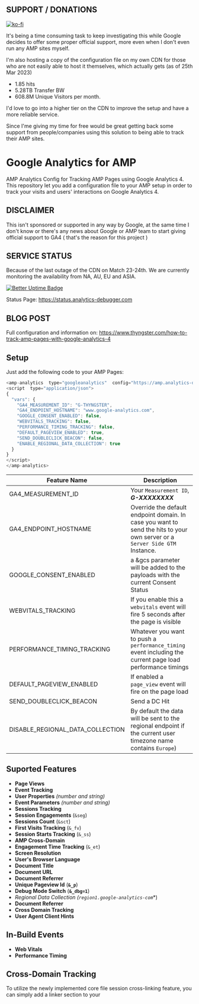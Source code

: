 ## SUPPORT / DONATIONS

[![ko-fi](https://ko-fi.com/img/githubbutton_sm.svg)](https://ko-fi.com/Q5Q225ZVD)

It's being a time consuming task to keep investigating this while Google decides to offer some proper official support,
more even when I don't even run any AMP sites myself. 

I'm also hosting a copy of the configuration file on my own CDN for those who are not easily able to host it themselves, which actually gets (as of 25th Mar 2023)

- 1.85 hits
- 5.28TB Transfer BW
- 608.8M Unique Visitors per month.
 
I'd love to go into a higher tier on the CDN to improve the setup and have a more reliable service. 

Since I'me giving my time for free would be great getting back some support from people/companies using this solution to being able to track their AMP sites.  

# Google Analytics for AMP
AMP Analytics Config for Tracking AMP Pages using Google Analytics 4. This repository let you add a configuration file to your AMP setup in order to track your visits and users' interactions on Google Analytics 4.

## DISCLAIMER
This isn't sponsored or supported in any way by Google, at the same time I don't know or there's any news about Google or AMP team to start giving official support to GA4 ( that's the reason for this project )

## SERVICE STATUS
Because of the last outage of the CDN on Match 23-24th. We are currently monitoring the availability from NA, AU, EU and ASIA. 

[![Better Uptime Badge](https://betteruptime.com/status-badges/v1/monitor/nz4k.svg)](https://betteruptime.com/?utm_source=status_badge)

Status Page: https://status.analytics-debugger.com

## BLOG POST 

Full configuration and information on:
https://www.thyngster.com/how-to-track-amp-pages-with-google-analytics-4
 
## Setup
Just add the following code to your AMP Pages:


```javascript
<amp-analytics  type="googleanalytics"  config="https://amp.analytics-debugger.com/ga4.json"  data-credentials="include">
<script  type="application/json">
{
  "vars": {
    "GA4_MEASUREMENT_ID": "G-THYNGSTER",
    "GA4_ENDPOINT_HOSTNAME": "www.google-analytics.com",
    "GOOGLE_CONSENT_ENABLED": false,
    "WEBVITALS_TRACKING": false,
    "PERFORMANCE_TIMING_TRACKING": false,
    "DEFAULT_PAGEVIEW_ENABLED": true,
    "SEND_DOUBLECLICK_BEACON": false,
    "ENABLE_REGIONAL_DATA_COLLECTION": true
  }
}
</script>
</amp-analytics>

```
 

|Feature Name|Description|
|--|--|
|GA4_MEASUREMENT_ID|Your `Measurement ID`, _**G-XXXXXXXX**_|
|GA4_ENDPOINT_HOSTNAME|Override the default endpoint domain. In case you want to send the hits to your own server or a `Server Side GTM` Instance.|
|GOOGLE_CONSENT_ENABLED|a &gcs parameter will be added to the payloads with the current Consent Status|
|WEBVITALS_TRACKING|If you enable this a `webvitals` event will fire 5 seconds after the page is visible|
|PERFORMANCE_TIMING_TRACKING|Whatever you want to push a `performance_timing` event including the current page load performance timings|
|DEFAULT_PAGEVIEW_ENABLED|If enabled a `page_view` event will fire on the page load|
|SEND_DOUBLECLICK_BEACON|Send a DC Hit|
|DISABLE_REGIONAL_DATA_COLLECTION|By default the data will be sent to the regional endpoint if the current user timezone name contains `Europe`)|  

## Suported Features

-  **Page Views**
-  **Event Tracking**
-  **User Properties**  _(number and string)_
-  **Event Parameters**  _(number and string)_
-  **Sessions Tracking**
-  **Session Engagements** (`&seg`)
-  **Sessions Count** (`&sct`)
-  **First Visits Tracking** (`&_fv`)
-  **Session Starts Tracking** (`&_ss`)
-  **AMP Cross-Domain**
-  **Engagement Time Tracking** (`&_et`)
-  **Screen Resolution**
-  **User's Browser Language**
-  **Document Title**
-  **Document URL**
-  **Document Referrer**
-  **Unique Pageview Id** (**`&_p`**)
-  **Debug Mode Switch** (**`&_dbg=1`**)
-  **Regional Data Collection* (**`region1.google-analytics-com`**)  
-  **Document Referrer**
-  **Cross Domain Tracking**
-  **User Agent Client Hints**

## In-Build Events

-  **Web Vitals**
-  **Performance Timing** 

## Cross-Domain Tracking
To utilize the newly implemented core file session cross-linking feature, you can simply add a linker section to your <script>
and specify the domains list along with your measurement IDs. Just after the vars: {} key.

However, please note that AMP does not permit the definition of dynamic keys. Therefore, you must manually add the measurement ID and include multiple "ids"
lines for each unique measurement ID you have.

```javascript
"linkers": {
    "enabled": true,
    "destinationDomains": ["*.externaldomain.io"],
    "_gl": {
        "ids": {
            "_ga_THYNGSTER": "${ga4SessionCookie}"
        },
        "proxyOnly": false
    }
}
```
It is important to note that if your measurement ID is "G-THYNGSTER", the "ids" key should be structured as "_ga_THYNGSTER". 
After including these lines of code, when a user clicks on a crosslinked domain, the corresponding details will be transmitted to the destination domain.

|Data Key|Description|
|--|--|
|Client ID| Current Client Id from _ga cookie|
|Session ID| Current Session ID to keep the session alive|
|Session Count| Current Session Count so it get written on the destination cookie|
|Session Engagement| If session is currently engaged|

This ensures that the current user and session remain unchanged when the users navigate from your AMP to NON-AMP pages.
 
## Enable Debug Mode
Add a ?_dbg=1 parameter to the current url to allow hits to show on GA4's DebugView

## How to add Event Parameters
Check Post Link on Top

## How to add User Properties
Check Post Link on Top  

## How to track Custom Events
Check Post Link on Top 

## How to track video Interactions
Check Post Link on Top 

## How to track Scrolling
Check Post Link on Top  

## How to track elements visibility
Check Post Link on Top  

## How to track events using timers
Check Post Link on Top
